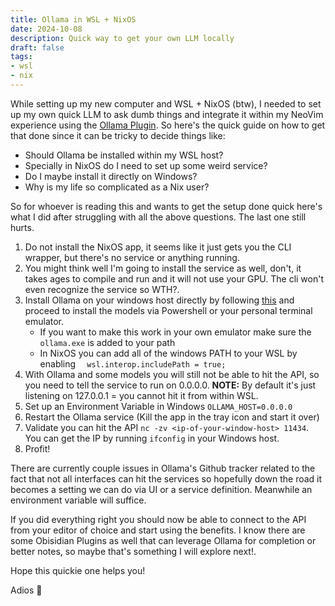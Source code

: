```yaml
---
title: Ollama in WSL + NixOS
date: 2024-10-08
description: Quick way to get your own LLM locally
draft: false
tags: 
- wsl
- nix
---
```


While setting up my new computer and WSL + NixOS (btw), I needed to set up my own quick LLM to ask dumb things and integrate it within my NeoVim experience using the [Ollama Plugin](https://github.com/nomnivore/ollama.nvim).
So here's the quick guide on how to get that done since it can be tricky to decide things like:

- Should Ollama be installed within my WSL host?
- Specially in NixOS do I need to set up some weird service?
- Do I maybe install it directly on Windows?
- Why is my life so complicated as a Nix user?


So for whoever is reading this and wants to get the setup done quick here's what I did after struggling with all the above questions. The last one still hurts.

1. Do not install the NixOS app, it seems like it just gets you the CLI wrapper, but there's no service or anything running.
2. You might think well I'm going to install the service as well, don't, it takes ages to compile and run and it will not use your GPU. The cli won't even recognize the service so WTH?.
3. Install Ollama on your windows host directly by following [this](https://ollama.com/download) and proceed to install the models via Powershell or your personal terminal emulator.
    - If you want to make this work in your own emulator make sure the `ollama.exe` is added to your path
    - In NixOS you can add all of the windows PATH to your WSL by enabling `  wsl.interop.includePath = true;`
4. With Ollama and some models you will still not be able to hit the API, so you need to tell the service to run on 0.0.0.0. **NOTE:** By default it's just listening on 127.0.0.1 = you cannot hit it from within WSL.
5. Set up an Environment Variable in Windows `OLLAMA_HOST=0.0.0.0`
6. Restart the Ollama service (Kill the app in the tray icon and start it over)
7. Validate you can hit the API `nc -zv <ip-of-your-window-host> 11434`. You can get the IP by running `ifconfig` in your Windows host.
8. Profit!

There are currently couple issues in Ollama's Github tracker related to the fact that not all interfaces can hit the services so hopefully down the road it becomes a setting we can do via UI or a service definition. Meanwhile an environment variable will suffice.

If you did everything right you should now be able to connect to the API from your editor of choice and start using the benefits.
I know there are some Obisidian Plugins as well that can leverage Ollama for completion or better notes, so maybe that's something I will explore next!.

Hope this quickie one helps you!

Adios 👋

